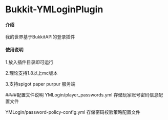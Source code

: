 # Bukkit-YMLoginPlugin

#### 介绍
我的世界基于BukkitAPI的登录插件


#### 使用说明
1.放入插件目录即可运行

2.理论支持1.8以上mc版本

3.支持spigot paper purpur 服务端

####配置文件说明
YMLogin/player_passwords.yml 存储玩家账号密码信息配置文件

YMLogin/password-policy-config.yml 存储密码校验策略配置文件



